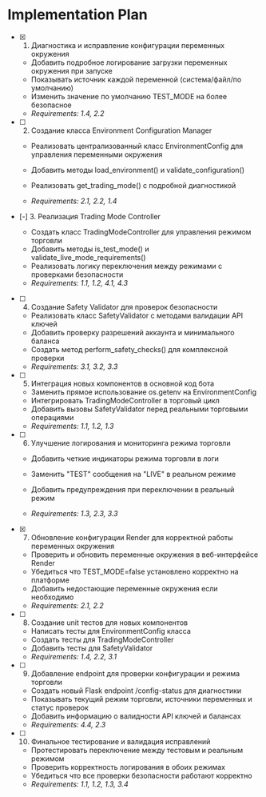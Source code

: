 # Implementation Plan

- [x] 1. Диагностика и исправление конфигурации переменных окружения





  - Добавить подробное логирование загрузки переменных окружения при запуске
  - Показывать источник каждой переменной (система/файл/по умолчанию)
  - Изменить значение по умолчанию TEST_MODE на более безопасное
  - _Requirements: 1.4, 2.2_



- [ ] 2. Создание класса Environment Configuration Manager
  - Реализовать централизованный класс EnvironmentConfig для управления переменными окружения
  - Добавить методы load_environment() и validate_configuration()


  - Реализовать get_trading_mode() с подробной диагностикой
  - _Requirements: 2.1, 2.2, 1.4_

- [-] 3. Реализация Trading Mode Controller

  - Создать класс TradingModeController для управления режимом торговли
  - Добавить методы is_test_mode() и validate_live_mode_requirements()
  - Реализовать логику переключения между режимами с проверками безопасности
  - _Requirements: 1.1, 1.2, 4.1, 4.3_

- [ ] 4. Создание Safety Validator для проверок безопасности
  - Реализовать класс SafetyValidator с методами валидации API ключей
  - Добавить проверку разрешений аккаунта и минимального баланса
  - Создать метод perform_safety_checks() для комплексной проверки
  - _Requirements: 3.1, 3.2, 3.3_

- [ ] 5. Интеграция новых компонентов в основной код бота
  - Заменить прямое использование os.getenv на EnvironmentConfig
  - Интегрировать TradingModeController в торговый цикл
  - Добавить вызовы SafetyValidator перед реальными торговыми операциями
  - _Requirements: 1.1, 1.2, 1.3_

- [ ] 6. Улучшение логирования и мониторинга режима торговли
  - Добавить четкие индикаторы режима торговли в логи
  - Заменить "TEST" сообщения на "LIVE" в реальном режиме
  - Добавить предупреждения при переключении в реальный режим

  - _Requirements: 1.3, 2.3, 3.3_

- [x] 7. Обновление конфигурации Render для корректной работы переменных окружения



  - Проверить и обновить переменные окружения в веб-интерфейсе Render
  - Убедиться что TEST_MODE=false установлено корректно на платформе
  - Добавить недостающие переменные окружения если необходимо
  - _Requirements: 2.1, 2.2_

- [ ] 8. Создание unit тестов для новых компонентов
  - Написать тесты для EnvironmentConfig класса
  - Создать тесты для TradingModeController
  - Добавить тесты для SafetyValidator
  - _Requirements: 1.4, 2.2, 3.1_

- [ ] 9. Добавление endpoint для проверки конфигурации и режима торговли
  - Создать новый Flask endpoint /config-status для диагностики
  - Показывать текущий режим торговли, источники переменных и статус проверок
  - Добавить информацию о валидности API ключей и балансах
  - _Requirements: 4.4, 2.3_

- [ ] 10. Финальное тестирование и валидация исправлений
  - Протестировать переключение между тестовым и реальным режимом
  - Проверить корректность логирования в обоих режимах
  - Убедиться что все проверки безопасности работают корректно
  - _Requirements: 1.1, 1.2, 1.3, 3.4_